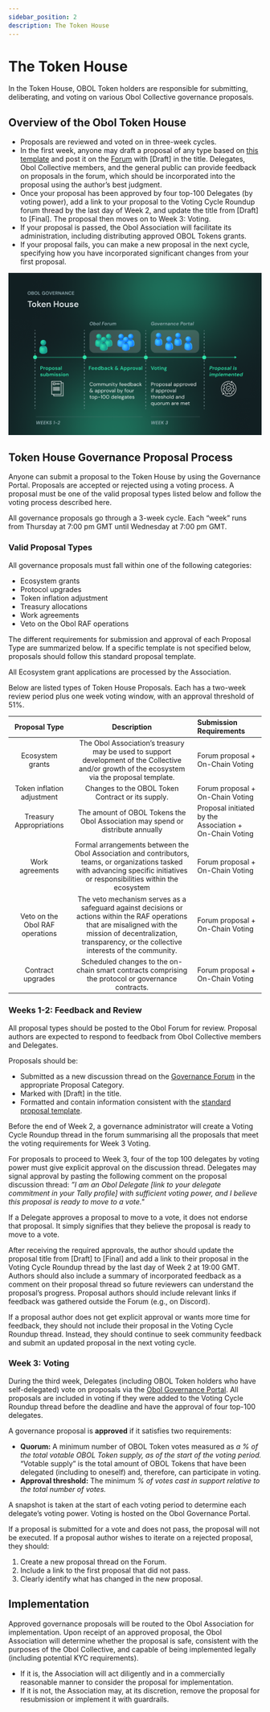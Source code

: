 ```yaml
---
sidebar_position: 2
description: The Token House
---
```


# The Token House

In the Token House, OBOL Token holders are responsible for submitting, deliberating, and voting on various Obol Collective governance proposals.

## Overview of the Obol Token House

- Proposals are reviewed and voted on in three-week cycles.
- In the first week, anyone may draft a proposal of any type based on [this template](https://community.obol.org/t/proposal-template/208) and post it on the [Forum](https://community.obol.org/) with [Draft] in the title. Delegates, Obol Collective members, and the general public can provide feedback on proposals in the forum, which should be incorporated into the proposal using the author’s best judgment.
- Once your proposal has been approved by four top-100 Delegates (by voting power), add a link to your proposal to the Voting Cycle Roundup forum thread by the last day of Week 2, and update the title from [Draft] to [Final]. The proposal then moves on to Week 3: Voting.
- If your proposal is passed, the Obol Association will facilitate its administration, including distributing approved OBOL Tokens grants.
- If your proposal fails, you can make a new proposal in the next cycle, specifying how you have incorporated significant changes from your first proposal.

![Token House Explainer](/img/TokenHouseExplainer.png)

## Token House Governance Proposal Process

Anyone can submit a proposal to the Token House by using the Governance Portal. Proposals are accepted or rejected using a voting process. A proposal must be one of the valid proposal types listed below and follow the voting process described here.

All governance proposals go through a 3-week cycle. Each “week” runs from Thursday at 7:00 pm GMT until Wednesday at 7:00 pm GMT.

### Valid Proposal Types

All governance proposals must fall within one of the following categories: 

- Ecosystem grants
- Protocol upgrades
- Token inflation adjustment
- Treasury allocations
- Work agreements
- Veto on the Obol RAF operations

The different requirements for submission and approval of each Proposal Type are summarized below. If a specific template is not specified below, proposals should follow this standard proposal template.

All Ecosystem grant applications are processed by the Association.

Below are listed types of Token House Proposals. Each has a two-week review period plus one week voting window, with an approval threshold of 51%.

| Proposal Type | Description | Submission Requirements              |
|:------------:|:---------:|:------------------|
|Ecosystem grants|The Obol Association’s treasury may be used to support development of the Collective and/or growth of the ecosystem via the proposal template.|Forum proposal + On-Chain Voting|
|Token inflation adjustment|Changes to the OBOL Token Contract or its supply.|Forum proposal + On-Chain Voting|
|Treasury Appropriations|The amount of OBOL Tokens the Obol Association may spend or distribute annually|Proposal initiated by the Association + On-Chain Voting|
|Work agreements|Formal arrangements between the Obol Association and contributors, teams, or organizations tasked with advancing specific initiatives or responsibilities within the ecosystem|Forum proposal  + On-Chain Voting|
|Veto on the Obol RAF operations|The veto mechanism serves as a safeguard against decisions or actions within the RAF operations that are misaligned with the mission of decentralization, transparency, or the collective interests of the community.|Forum proposal + On-Chain Voting|
|Contract upgrades|Scheduled changes to the on-chain smart contracts comprising the protocol or governance contracts.|Forum proposal + On-Chain Voting|


### Weeks 1-2: Feedback and Review

All proposal types should be posted to the Obol Forum for review. Proposal authors are expected to respond to feedback from Obol Collective members and Delegates.

Proposals should be:

- Submitted as a new discussion thread on the [Governance Forum](http://community.obol.tech/) in the appropriate Proposal Category.
- Marked with [Draft] in the title.
- Formatted and contain information consistent with the [standard proposal template](https://community.obol.org/t/proposal-template/208).

Before the end of Week 2, a governance administrator will create a Voting Cycle Roundup thread in the forum summarising all the proposals that meet the voting requirements for Week 3 Voting.

For proposals to proceed to Week 3, four of the top 100 delegates by voting power must give explicit approval on the discussion thread. Delegates may signal approval by pasting the following comment on the proposal discussion thread: *”I am an Obol Delegate [link to your delegate commitment in your Tally profile] with sufficient voting power, and I believe this proposal is ready to move to a vote."*

If a Delegate approves a proposal to move to a vote, it does not endorse that proposal. It simply signifies that they believe the proposal is ready to move to a vote.

After receiving the required approvals, the author should update the proposal title from [Draft] to [Final] and add a link to their proposal in the Voting Cycle Roundup thread by the last day of Week 2 at 19:00 GMT. Authors should also include a summary of incorporated feedback as a comment on their proposal thread so future reviewers can understand the proposal’s progress. Proposal authors should include relevant links if feedback was gathered outside the Forum (e.g., on Discord).

If a proposal author does not get explicit approval or wants more time for feedback, they should not include their proposal in the Voting Cycle Roundup thread. Instead, they should continue to seek community feedback and submit an updated proposal in the next voting cycle.

### Week 3: Voting

During the third week, Delegates (including OBOL Token holders who have self-delegated) vote on proposals via the [Obol Governance Portal](https://vote.obol.org/). All proposals are included in voting if they were added to the Voting Cycle Roundup thread before the deadline and have the approval of four top-100 delegates. 

A governance proposal is **approved** if it satisfies two requirements:

- **Quorum:** A minimum number of OBOL Token votes measured as *a % of the total votable OBOL Token supply, as of the start of the voting period.* “Votable supply” is the total amount of OBOL Tokens that have been delegated (including to oneself) and, therefore, can participate in voting.
- **Approval threshold:** The minimum  *% of votes cast in support relative to the total number of votes.*

A snapshot is taken at the start of each voting period to determine each delegate’s voting power. Voting is hosted on the Obol Governance Portal. 

If a proposal is submitted for a vote and does not pass, the proposal will not be executed. If a proposal author wishes to iterate on a rejected proposal, they should:

1. Create a new proposal thread on the Forum.
2. Include a link to the first proposal that did not pass.
3. Clearly identify what has changed in the new proposal.

## Implementation

Approved governance proposals will be routed to the Obol Association for implementation. Upon receipt of an approved proposal, the Obol Association will determine whether the proposal is safe, consistent with the purposes of the Obol Collective, and capable of being implemented legally (including potential KYC requirements).

- If it is, the Association will act diligently and in a commercially reasonable manner to consider the proposal for implementation.
- If it is not, the Association may, at its discretion, remove the proposal for resubmission or implement it with guardrails.